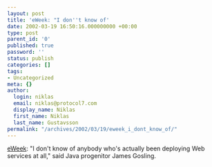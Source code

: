 ```yaml
---
layout: post
title: 'eWeek: "I don''t know of'
date: 2002-03-19 16:50:16.000000000 +00:00
type: post
parent_id: '0'
published: true
password: ''
status: publish
categories: []
tags:
- Uncategorized
meta: {}
author:
  login: niklas
  email: niklas@protocol7.com
  display_name: Niklas
  first_name: Niklas
  last_name: Gustavsson
permalink: "/archives/2002/03/19/eweek_i_dont_know_of/"
---
```

[eWeek](http://www.eweek.com/article/0,3658,s=1887&a=24190,00.asp): "I don't know of anybody who's actually been deploying Web services at all," said Java progenitor James Gosling.

